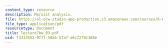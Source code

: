 ```yaml
---
content_type: resource
description: Marxist analysis.
file: https://ol-ocw-studio-app-production.s3.amazonaws.com/courses/6-863j-natural-language-and-the-computer-representation-of-knowledge-spring-2003/f33135520f7f58ab57a7a6c7279c366e_lecture7bw_03.pdf
file_type: application/pdf
resourcetype: Document
title: lecture7bw_03.pdf
uid: f3313552-0f7f-58ab-57a7-a6c7279c366e
---
```

